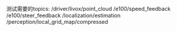 测试需要的topics:
/driver/livox/point_cloud /e100/speed_feedback /e100/steer_feedback /localization/estimation /perception/local_grid_map/compressed